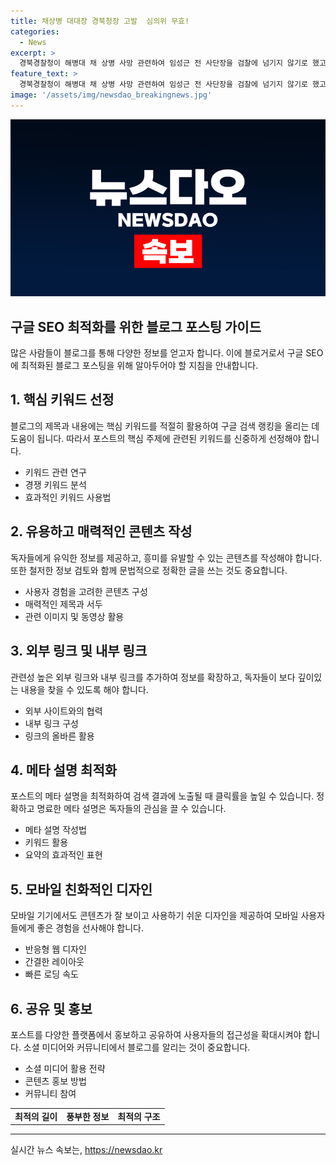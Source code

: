 ```yaml
---
title: 채상병 대대장 경북청장 고발  심의위 무효!
categories:
  - News
excerpt: >
  경북경찰청이 해병대 채 상병 사망 관련하여 임성근 전 사단장을 검찰에 넘기지 않기로 했고, 이에 경북경찰청장이 고위공직자범죄수사처에 고발되었습니다. 사건 관련하여 채 상병 소속 대대의 부대장인 이용민 중령의 변호인 측은 경북청장을 직권남용 혐의로 공수처에 고발했습니다. 경북청 관계자는 시·도 경찰청장이 필요하다고 판단하면 직권으로 수사심의위를 개최할 수 있다고 반박했습니다. MBC 뉴스는 24시간 제보를 기다립니다.
feature_text: >
  경북경찰청이 해병대 채 상병 사망 관련하여 임성근 전 사단장을 검찰에 넘기지 않기로 했고, 이에 경북경찰청장이 고위공직자범죄수사처에 고발되었습니다. 사건 관련하여 채 상병 소속 대대의 부대장인 이용민 중령의 변호인 측은 경북청장을 직권남용 혐의로 공수처에 고발했습니다. 경북청 관계자는 시·도 경찰청장이 필요하다고 판단하면 직권으로 수사심의위를 개최할 수 있다고 반박했습니다. MBC 뉴스는 24시간 제보를 기다립니다.
image: '/assets/img/newsdao_breakingnews.jpg'
---
```


<p><img src="/assets/img/newsdao_breakingnews.jpg" alt="pcversion 속보" /></p>

<h2 data-ke-size="size26">구글 SEO 최적화를 위한 블로그 포스팅 가이드</h2>

<p data-ke-size="size16">많은 사람들이 블로그를 통해 다양한 정보를 얻고자 합니다. 이에 블로거로서 구글 SEO에 최적화된 블로그 포스팅을 위해 알아두어야 할 지침을 안내합니다.</p>

<h2>1. 핵심 키워드 선정</h2>

<p data-ke-size="size16">블로그의 제목과 내용에는 핵심 키워드를 적절히 활용하여 구글 검색 랭킹을 올리는 데 도움이 됩니다. 따라서 포스트의 핵심 주제에 관련된 키워드를 신중하게 선정해야 합니다.</p>

<ul>
    <li>키워드 관련 연구</li>
    <li>경쟁 키워드 분석</li>
    <li>효과적인 키워드 사용법</li>
</ul>

<h2>2. 유용하고 매력적인 콘텐츠 작성</h2>

<p data-ke-size="size16">독자들에게 유익한 정보를 제공하고, 흥미를 유발할 수 있는 콘텐츠를 작성해야 합니다. 또한 철저한 정보 검토와 함께 문법적으로 정확한 글을 쓰는 것도 중요합니다.</p>

<ul>
    <li>사용자 경험을 고려한 콘텐츠 구성</li>
    <li>매력적인 제목과 서두</li>
    <li>관련 이미지 및 동영상 활용</li>
</ul>

<h2>3. 외부 링크 및 내부 링크</h2>

<p data-ke-size="size16">관련성 높은 외부 링크와 내부 링크를 추가하여 정보를 확장하고, 독자들이 보다 깊이있는 내용을 찾을 수 있도록 해야 합니다.</p>

<ul>
    <li>외부 사이트와의 협력</li>
    <li>내부 링크 구성</li>
    <li>링크의 올바른 활용</li>
</ul>

<h2>4. 메타 설명 최적화</h2>

<p data-ke-size="size16">포스트의 메타 설명을 최적화하여 검색 결과에 노출될 때 클릭률을 높일 수 있습니다. 정확하고 명료한 메타 설명은 독자들의 관심을 끌 수 있습니다.</p>

<ul>
    <li>메타 설명 작성법</li>
    <li>키워드 활용</li>
    <li>요약의 효과적인 표현</li>
</ul>

<h2>5. 모바일 친화적인 디자인</h2>

<p data-ke-size="size16">모바일 기기에서도 콘텐츠가 잘 보이고 사용하기 쉬운 디자인을 제공하여 모바일 사용자들에게 좋은 경험을 선사해야 합니다.</p>

<ul>
    <li>반응형 웹 디자인</li>
    <li>간결한 레이아웃</li>
    <li>빠른 로딩 속도</li>
</ul>

<h2>6. 공유 및 홍보</h2>

<p data-ke-size="size16">포스트를 다양한 플랫폼에서 홍보하고 공유하여 사용자들의 접근성을 확대시켜야 합니다. 소셜 미디어와 커뮤니티에서 블로그를 알리는 것이 중요합니다.</p>

<ul>
    <li>소셜 미디어 활용 전략</li>
    <li>콘텐츠 홍보 방법</li>
    <li>커뮤니티 참여</li>
</ul>

<table>
    <tbody>
        <tr>
            <td style="text-align: center; height: 17px;"><b>최적의 길이</b></td>
            <td style="text-align: center; height: 17px;"><b>풍부한 정보</b></td>
            <td style="text-align: center; height: 17px;"><b>최적의 구조</b></td>
        </tr>
    </tbody>
</table>

<hr>
실시간 뉴스 속보는, <a href="https://newsdao.kr" rel="dofollow">https://newsdao.kr</a>


